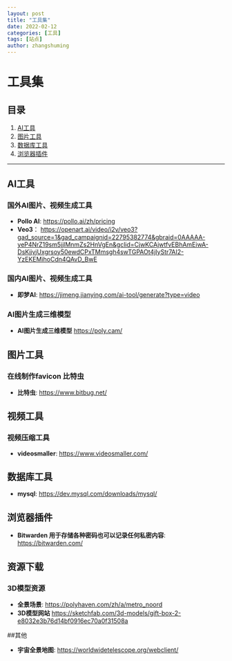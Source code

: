 ```yaml
---
layout: post
title: "工具集"
date: 2022-02-12
categories: [工具]
tags: [站点]
author: zhangshuming
---
```


# 工具集

## 目录

1. [AI工具](#AI工具)
2. [图片工具](#图片工具)
3. [数据库工具](#数据库工具)
4. [浏览器插件](#浏览器插件)

---

## AI工具

### 国外AI图片、视频生成工具
- **Pollo AI**: <a href="https://pollo.ai/zh/pricing" target="_blank">https://pollo.ai/zh/pricing</a>
- **Veo3**： <a href="https://openart.ai/video/i2v/veo3?gad_source=1&gad_campaignid=22795382774&gbraid=0AAAAA-yeP4NrZ19sm5jjlMnmZs2HnVgEn&gclid=CjwKCAjwtfvEBhAmEiwA-DsKjjvjUxgrsoy50ewdCPxTMmsgh4swTGPAOt4jIyStr7AI2-YzEKEMihoCdn4QAvD_BwE" target="_blank">https://openart.ai/video/i2v/veo3?gad_source=1&gad_campaignid=22795382774&gbraid=0AAAAA-yeP4NrZ19sm5jjlMnmZs2HnVgEn&gclid=CjwKCAjwtfvEBhAmEiwA-DsKjjvjUxgrsoy50ewdCPxTMmsgh4swTGPAOt4jIyStr7AI2-YzEKEMihoCdn4QAvD_BwE</a>

### 国内AI图片、视频生成工具
- **即梦AI**: <a href="https://jimeng.jianying.com/ai-tool/generate?type=video" target="_blank">https://jimeng.jianying.com/ai-tool/generate?type=video</a>

### AI图片生成三维模型
- **AI图片生成三维模型** <a href="https://poly.cam/" target="_blank">https://poly.cam/

## 图片工具

### 在线制作favicon 比特虫
- **比特虫**: <a href="https://www.bitbug.net/" target="_blank">https://www.bitbug.net/</a>

## 视频工具
### 视频压缩工具
- **videosmaller**: <a href="https://www.videosmaller.com/" target="_blank">https://www.videosmaller.com/</a>



## 数据库工具
- **mysql**: <a href="https://dev.mysql.com/downloads/mysql/" target="_blank">https://dev.mysql.com/downloads/mysql/</a>


## 浏览器插件
- **Bitwarden 用于存储各种密码也可以记录任何私密内容**: <a href="https://bitwarden.com/" target="_blank">https://bitwarden.com/</a>

## 资源下载
### 3D模型资源
- **全景场景**: <a href="https://polyhaven.com/zh/a/metro_noord" target="_blank">https://polyhaven.com/zh/a/metro_noord</a>
- **3D模型网站** <a href="https://sketchfab.com/3d-models/gift-box-2-e8032e3b76d14bf0916ec70a0f31508a" target="_blank">https://sketchfab.com/3d-models/gift-box-2-e8032e3b76d14bf0916ec70a0f31508a</a>




##其他
- **宇宙全景地图**: <a href="https://worldwidetelescope.org/webclient/" target="_blank">https://worldwidetelescope.org/webclient/</a>